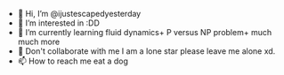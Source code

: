 - 👋 Hi, I’m @ijustescapedyesterday
- 👀 I’m interested in :DD
- 🌱 I’m currently learning fluid dynamics+  P versus NP problem+ much much more
- 💞️ Don't collaborate with me I am a lone star please leave me alone xd.
- 📫 How to reach me eat a dog

<!---
ijustescapedyesterday/ijustescapedyesterday is a ✨ special ✨ repository because its `README.md` (this file) appears on your GitHub profile.
You can click the Preview link to take a look at your changes.
--->
